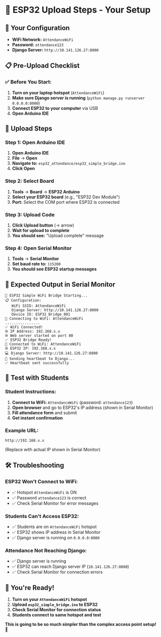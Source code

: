 # 🚀 ESP32 Upload Steps - Your Setup

## 🎯 **Your Configuration**
- **WiFi Network:** `AttendanceWiFi`
- **Password:** `attendance123`
- **Django Server:** `http://10.141.126.27:8000`

## 📋 **Pre-Upload Checklist**

### ✅ **Before You Start:**
1. **Turn on your laptop hotspot** (`AttendanceWiFi`)
2. **Make sure Django server is running** (`python manage.py runserver 0.0.0.0:8000`)
3. **Connect ESP32 to your computer** via USB
4. **Open Arduino IDE**

## 🔌 **Upload Steps**

### **Step 1: Open Arduino IDE**
1. **Open Arduino IDE**
2. **File** → **Open**
3. **Navigate to:** `esp32_attendance/esp32_simple_bridge.ino`
4. **Click Open**

### **Step 2: Select Board**
1. **Tools** → **Board** → **ESP32 Arduino**
2. **Select your ESP32 board** (e.g., "ESP32 Dev Module")
3. **Port:** Select the COM port where ESP32 is connected

### **Step 3: Upload Code**
1. **Click Upload button** (→ arrow)
2. **Wait for upload to complete**
3. **You should see:** "Upload complete" message

### **Step 4: Open Serial Monitor**
1. **Tools** → **Serial Monitor**
2. **Set baud rate to:** `115200`
3. **You should see ESP32 startup messages**

## 🎉 **Expected Output in Serial Monitor**

```
🚀 ESP32 Simple WiFi Bridge Starting...
📋 Configuration:
   WiFi SSID: AttendanceWiFi
   Django Server: http://10.141.126.27:8000
   Device ID: ESP32_Bridge_001
📡 Connecting to WiFi: AttendanceWiFi
................
✅ WiFi Connected!
🌐 IP Address: 192.168.x.x
🌐 Web server started on port 80
✅ ESP32 Bridge Ready!
📶 Connected to WiFi: AttendanceWiFi
🌐 ESP32 IP: 192.168.x.x
💻 Django Server: http://10.141.126.27:8000
💓 Sending heartbeat to Django...
✅ Heartbeat sent successfully
```

## 📱 **Test with Students**

### **Student Instructions:**
1. **Connect to WiFi:** `AttendanceWiFi` (password: `attendance123`)
2. **Open browser** and go to ESP32's IP address (shown in Serial Monitor)
3. **Fill attendance form** and submit
4. **Get instant confirmation**

### **Example URL:**
```
http://192.168.x.x
```
(Replace with actual IP shown in Serial Monitor)

## 🛠️ **Troubleshooting**

### **ESP32 Won't Connect to WiFi:**
- ✅ Hotspot `AttendanceWiFi` is ON
- ✅ Password `attendance123` is correct
- ✅ Check Serial Monitor for error messages

### **Students Can't Access ESP32:**
- ✅ Students are on `AttendanceWiFi` hotspot
- ✅ ESP32 shows IP address in Serial Monitor
- ✅ Django server is running on `0.0.0.0:8000`

### **Attendance Not Reaching Django:**
- ✅ Django server is running
- ✅ ESP32 can reach Django server IP (`10.141.126.27:8000`)
- ✅ Check Serial Monitor for connection errors

## 🎯 **You're Ready!**

1. **Turn on your `AttendanceWiFi` hotspot**
2. **Upload `esp32_simple_bridge.ino` to ESP32**
3. **Check Serial Monitor for connection status**
4. **Students connect to same hotspot and test**

**This is going to be so much simpler than the complex access point setup!** 🎉
